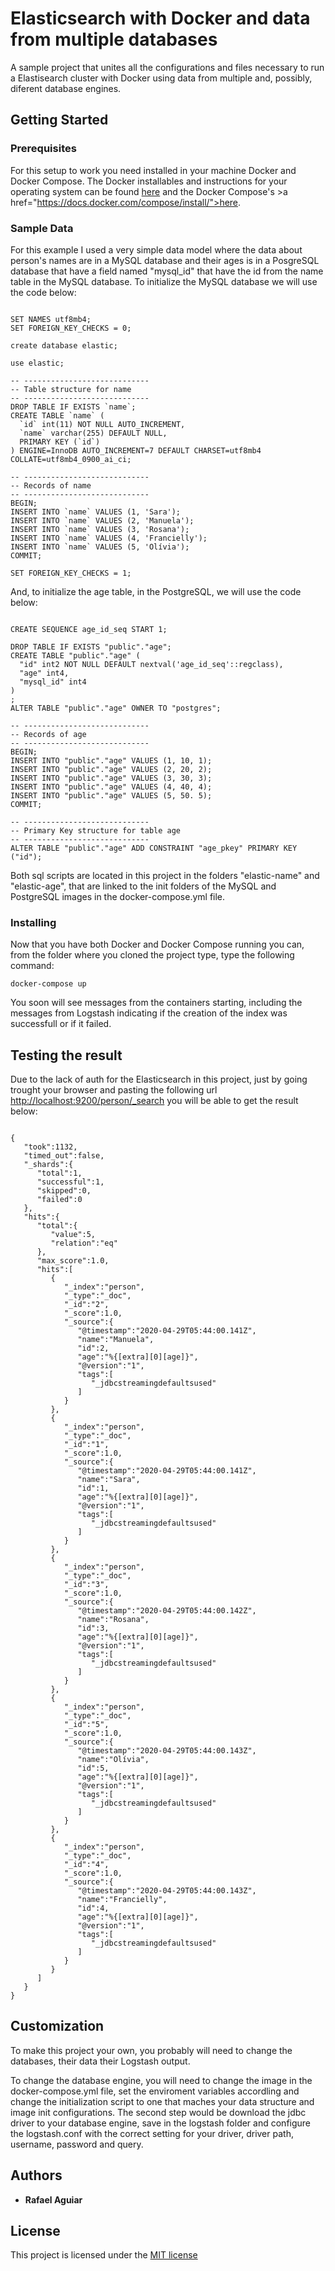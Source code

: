 # Elasticsearch with Docker and data from multiple databases

A sample project that unites all the configurations and files necessary to run a Elastisearch cluster with Docker using data from multiple and, possibly, diferent database engines.

## Getting Started

### Prerequisites

For this setup to work you need installed in your machine Docker and Docker Compose. The Docker installables and instructions for your operating system can be found <a href="https://www.docker.com/get-started" target="_blank">here</a> and the Docker Compose's >a href="https://docs.docker.com/compose/install/">here</a>.

### Sample Data

For this example I used a very simple data model where the data about person's names are in a MySQL database and their ages is in a PosgreSQL database that have a field named "mysql_id" that have the id from the name table in the MySQL database.
To initialize the MySQL database we will use the code below:

```

SET NAMES utf8mb4;
SET FOREIGN_KEY_CHECKS = 0;

create database elastic;

use elastic;

-- ----------------------------
-- Table structure for name
-- ----------------------------
DROP TABLE IF EXISTS `name`;
CREATE TABLE `name` (
  `id` int(11) NOT NULL AUTO_INCREMENT,
  `name` varchar(255) DEFAULT NULL,
  PRIMARY KEY (`id`)
) ENGINE=InnoDB AUTO_INCREMENT=7 DEFAULT CHARSET=utf8mb4 COLLATE=utf8mb4_0900_ai_ci;

-- ----------------------------
-- Records of name
-- ----------------------------
BEGIN;
INSERT INTO `name` VALUES (1, 'Sara');
INSERT INTO `name` VALUES (2, 'Manuela');
INSERT INTO `name` VALUES (3, 'Rosana');
INSERT INTO `name` VALUES (4, 'Francielly');
INSERT INTO `name` VALUES (5, 'Olívia');
COMMIT;

SET FOREIGN_KEY_CHECKS = 1;

```

And, to initialize the age table, in the PostgreSQL, we will use the code below:

```

CREATE SEQUENCE age_id_seq START 1;

DROP TABLE IF EXISTS "public"."age";
CREATE TABLE "public"."age" (
  "id" int2 NOT NULL DEFAULT nextval('age_id_seq'::regclass),
  "age" int4,
  "mysql_id" int4
)
;
ALTER TABLE "public"."age" OWNER TO "postgres";

-- ----------------------------
-- Records of age
-- ----------------------------
BEGIN;
INSERT INTO "public"."age" VALUES (1, 10, 1);
INSERT INTO "public"."age" VALUES (2, 20, 2);
INSERT INTO "public"."age" VALUES (3, 30, 3);
INSERT INTO "public"."age" VALUES (4, 40, 4);
INSERT INTO "public"."age" VALUES (5, 50. 5);
COMMIT;

-- ----------------------------
-- Primary Key structure for table age
-- ----------------------------
ALTER TABLE "public"."age" ADD CONSTRAINT "age_pkey" PRIMARY KEY ("id");

```

Both sql scripts are located in this project in the folders "elastic-name" and "elastic-age", that are linked to the init folders of the MySQL and PostgreSQL images in the docker-compose.yml file.


### Installing

Now that you have both Docker and Docker Compose running you can, from the folder where you cloned the project type, type the following command:

```
docker-compose up
```

You soon will see messages from the containers starting, including the messages from Logstash indicating if the creation of the index was successfull or if it failed.


## Testing the result

Due to the lack of auth for the Elasticsearch in this project, just by going trought your browser and pasting the following url <a href="http://localhost:9200/person/_search">http://localhost:9200/person/_search</a> you will be able to get the result below:

```

{
   "took":1132,
   "timed_out":false,
   "_shards":{
      "total":1,
      "successful":1,
      "skipped":0,
      "failed":0
   },
   "hits":{
      "total":{
         "value":5,
         "relation":"eq"
      },
      "max_score":1.0,
      "hits":[
         {
            "_index":"person",
            "_type":"_doc",
            "_id":"2",
            "_score":1.0,
            "_source":{
               "@timestamp":"2020-04-29T05:44:00.141Z",
               "name":"Manuela",
               "id":2,
               "age":"%{[extra][0][age]}",
               "@version":"1",
               "tags":[
                  "_jdbcstreamingdefaultsused"
               ]
            }
         },
         {
            "_index":"person",
            "_type":"_doc",
            "_id":"1",
            "_score":1.0,
            "_source":{
               "@timestamp":"2020-04-29T05:44:00.141Z",
               "name":"Sara",
               "id":1,
               "age":"%{[extra][0][age]}",
               "@version":"1",
               "tags":[
                  "_jdbcstreamingdefaultsused"
               ]
            }
         },
         {
            "_index":"person",
            "_type":"_doc",
            "_id":"3",
            "_score":1.0,
            "_source":{
               "@timestamp":"2020-04-29T05:44:00.142Z",
               "name":"Rosana",
               "id":3,
               "age":"%{[extra][0][age]}",
               "@version":"1",
               "tags":[
                  "_jdbcstreamingdefaultsused"
               ]
            }
         },
         {
            "_index":"person",
            "_type":"_doc",
            "_id":"5",
            "_score":1.0,
            "_source":{
               "@timestamp":"2020-04-29T05:44:00.143Z",
               "name":"Olívia",
               "id":5,
               "age":"%{[extra][0][age]}",
               "@version":"1",
               "tags":[
                  "_jdbcstreamingdefaultsused"
               ]
            }
         },
         {
            "_index":"person",
            "_type":"_doc",
            "_id":"4",
            "_score":1.0,
            "_source":{
               "@timestamp":"2020-04-29T05:44:00.143Z",
               "name":"Francielly",
               "id":4,
               "age":"%{[extra][0][age]}",
               "@version":"1",
               "tags":[
                  "_jdbcstreamingdefaultsused"
               ]
            }
         }
      ]
   }
}

```

## Customization

To make this project your own, you probably will need to change the databases, their data their Logstash output.

To change the database engine, you will need to change the image in the docker-compose.yml file, set the enviroment variables accordling and change the initialization script to one that maches your data structure and image init configurations.
The second step would be download the jdbc driver to your database engine, save in the logstash folder and configure the logstash.conf with the correct setting for your driver, driver path, username, password and query.


## Authors

* **Rafael Aguiar**

## License

This project is licensed under the <a href="http://opensource.org/licenses/mit-license.php" rel="nofollow">MIT license</a>
